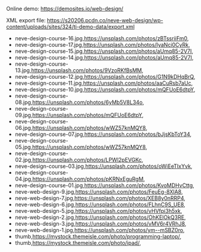 Online demo: https://demosites.io/web-design/

XML export file: https://s20206.pcdn.co/neve-web-design/wp-content/uploads/sites/324/ti-demo-data/export.xml

- neve-design-course-16.jpg,https://unsplash.com/photos/zBTssriiFm0,
- neve-design-course-17.jpg,https://unsplash.com/photos/IyaNci0CyRk,
- neve-design-course-15.jpg,https://unsplash.com/photos/aUmq85-2V7I,
- neve-design-course-14.jpg,https://unsplash.com/photos/aUmq85-2V7I,
- neve-design-course-13.jpg,https://unsplash.com/photos/9VzoRKfBsMM,
- neve-design-course-12.jpg,https://unsplash.com/photos/G1N9kDHqBrQ,
- neve-design-course-11.jpg,https://unsplash.com/photos/aaCuRsb7aUc,
- neve-design-course-10.jpg,https://unsplash.com/photos/mQFUoE6dtpY,
- neve-design-course-08.jpg,https://unsplash.com/photos/6yMb5V8L34o,
- neve-design-course-09.jpg,https://unsplash.com/photos/mQFUoE6dtpY,
- neve-design-course-06.jpg,https://unsplash.com/photos/wWZ57knMQY8,
- neve-design-course-07.jpg,https://unsplash.com/photos/bJjsKbToY34,
- neve-design-course-05.jpg,https://unsplash.com/photos/wWZ57knMQY8,
- neve-design-course-02.jpg,https://unsplash.com/photos/LPWl2pEVGKc,
- neve-design-course-03.jpg,https://unsplash.com/photos/oWiEeTIxYvk,
- neve-design-course-04.jpg,https://unsplash.com/photos/pKRNxEguRgM,
- neve-design-course-01.jpg,https://unsplash.com/photos/KvoMDHvCttg,
- neve-web-design-9.jpg,https://unsplash.com/photos/FeuEg-8XlA8,
- neve-web-design-7.jpg,https://unsplash.com/photos/XEB8y0nRRP4,
- neve-web-design-6.jpg,https://unsplash.com/photos/FLhnC9S_UE8,
- neve-web-design-5.jpg,https://unsplash.com/photos/vHVfpi3h5xk,
- neve-web-design-2.jpg,https://unsplash.com/photos/OhKElOkQ3RE,
- neve-web-design-3.jpg,https://unsplash.com/photos/vMV6r4VRhJ8,
- neve-web-design-1.jpg,https://unsplash.com/photos/ym--mSBZ0ro,
- thumb,https://mystock.themeisle.com/photo/programming-laptop/,
- thumb,https://mystock.themeisle.com/photo/ipad/,

